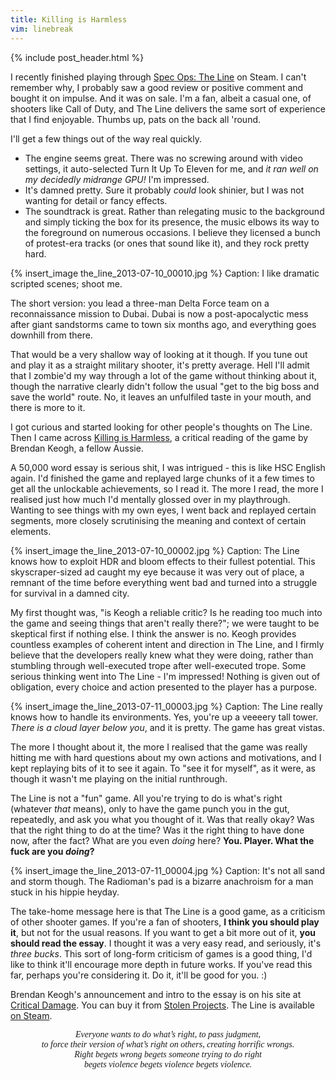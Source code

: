 ```yaml
---
title: Killing is Harmless
vim: linebreak
---
```


{% include post_header.html %}

I recently finished playing through [Spec Ops: The Line](http://en.wikipedia.org/wiki/Spec_Ops:_The_Line) on Steam. I can't remember why, I probably saw a good review or positive comment and bought it on impulse. And it was on sale. I'm a fan, albeit a casual one, of shooters like Call of Duty, and The Line delivers the same sort of experience that I find enjoyable. Thumbs up, pats on the back all 'round.

I'll get a few things out of the way real quickly.

* The engine seems great. There was no screwing around with video settings, it auto-selected Turn It Up To Eleven for me, and *it ran well on my decidedly midrange GPU!* I'm impressed.
* It's damned pretty. Sure it probably *could* look shinier, but I was not wanting for detail or fancy effects.
* The soundtrack is great. Rather than relegating music to the background and simply ticking the box for its presence, the music elbows its way to the foreground on numerous occasions. I believe they licensed a bunch of protest-era tracks (or ones that sound like it), and they rock pretty hard.

{% insert_image the_line_2013-07-10_00010.jpg %}
Caption: I like dramatic scripted scenes; shoot me.

The short version: you lead a three-man Delta Force team on a reconnaissance mission to Dubai. Dubai is now a post-apocalyctic mess after giant sandstorms came to town six months ago, and everything goes downhill from there.

That would be a very shallow way of looking at it though. If you tune out and play it as a straight military shooter, it's pretty average. Hell I'll admit that I zombie'd my way through a lot of the game without thinking about it, though the narrative clearly didn't follow the usual "get to the big boss and save the world" route. No, it leaves an unfulfiled taste in your mouth, and there is more to it.

I got curious and started looking for other people's thoughts on The Line. Then I came across [Killing is Harmless](http://critdamage.blogspot.ie/2012/11/announcing-killing-is-harmless-critical.html), a critical reading of the game by Brendan Keogh, a fellow Aussie.

A 50,000 word essay is serious shit, I was intrigued - this is like HSC English again. I'd finished the game and replayed large chunks of it a few times to get all the unlockable achievements, so I read it. The more I read, the more I realised just how much I'd mentally glossed over in my playthrough. Wanting to see things with my own eyes, I went back and replayed certain segments, more closely scrutinising the meaning and context of certain elements.

{% insert_image the_line_2013-07-10_00002.jpg %}
Caption: The Line knows how to exploit HDR and bloom effects to their fullest potential. This skyscraper-sized ad caught my eye because it was very out of place, a remnant of the time before everything went bad and turned into a struggle for survival in a damned city.

My first thought was, "is Keogh a reliable critic? Is he reading too much into the game and seeing things that aren't really there?"; we were taught to be skeptical first if nothing else. I think the answer is no. Keogh provides countless examples of coherent intent and direction in The Line, and I firmly believe that the developers really knew what they were doing, rather than stumbling through well-executed trope after well-executed trope. Some serious thinking went into The Line - I'm impressed! Nothing is given out of obligation, every choice and action presented to the player has a purpose.

{% insert_image the_line_2013-07-11_00003.jpg %}
Caption: The Line really knows how to handle its environments. Yes, you're up a veeeery tall tower. *There is a cloud layer below you*, and it is pretty. The game has great vistas.

The more I thought about it, the more I realised that the game was really hitting me with hard questions about my own actions and motivations, and I kept replaying bits of it to see it again. To "see it for myself", as it were, as though it wasn't me playing on the initial runthrough.

The Line is not a "fun" game. All you're trying to do is what's right (whatever *that* means), only to have the game punch you in the gut, repeatedly, and ask you what you thought of it. Was that really okay? Was that the right thing to do at the time? Was it the right thing to have done now, after the fact? What are you even *doing* here? **You. Player. What the fuck are you *doing*?**

{% insert_image the_line_2013-07-11_00004.jpg %}
Caption: It's not all sand and storm though. The Radioman's pad is a bizarre anachroism for a man stuck in his hippie heyday.

The take-home message here is that The Line is a good game, as a criticism of other shooter games. If you're a fan of shooters, **I think you should play it**, but not for the usual reasons. If you want to get a bit more out of it, **you should read the essay**. I thought it was a very easy read, and seriously, it's *three bucks*. This sort of long-form criticism of games is a good thing, I'd like to think it'll encourage more depth in future works. If you've read this far, perhaps you're considering it. Do it, it'll be good for you. :)

Brendan Keogh's announcement and intro to the essay is on his site at [Critical Damage](http://critdamage.blogspot.ie/2012/11/announcing-killing-is-harmless-critical.html). You can buy it from [Stolen Projects](http://stolen-projects.myshopify.com/products/killing-is-harmless-a-critical-reading-of-spec-ops-the-line). The Line is available [on Steam](http://store.steampowered.com/app/50300/).

<p style="text-align: center;"><span style="font-style: italic; font-family: serif;">Everyone wants to do what’s right, to pass judgment,<br />
to force their version of what’s right on others, creating horrific wrongs.<br />
Right begets wrong begets someone trying to do right<br />
begets violence begets violence begets violence.<br /></span></p>


